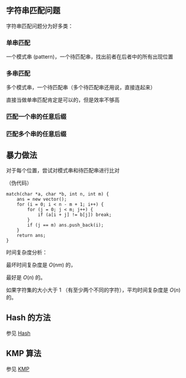 ## 字符串匹配问题

字符串匹配问题分为好多类：

### 单串匹配

一个模式串 (pattern)，一个待匹配串，找出前者在后者中的所有出现位置

### 多串匹配

多个模式串，一个待匹配串（多个待匹配串还用说，直接连起来）

直接当做单串匹配肯定是可以的，但是效率不够高

### 匹配一个串的任意后缀

### 匹配多个串的任意后缀

## 暴力做法

对于每个位置，尝试对模式串和待匹配串进行比对

（伪代码）

    match(char *a, char *b, int n, int m) {
    	ans = new vector();
    	for (i = 0; i < n - m + 1; i++) {
    		for (j = 0; j < m; j++) {
    			if (a[i + j] != b[j]) break;
    		}
    		if (j == m) ans.push_back(i);
    	}
    	return ans;
    }

时间复杂度分析：

最坏时间复杂度是 $O(nm)$ 的，

最好是 $O(n)$ 的。

如果字符集的大小大于 1 （有至少两个不同的字符），平均时间复杂度是 $O(n)$ 的。

## Hash 的方法

参见 [Hash](/string/hash)

## KMP 算法

参见 [KMP](/string/kmp)
